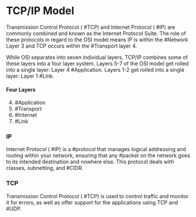 # TCP/IP Model

Transmission Control Protocol ( #TCP) and Internet Protocol ( #IP) are commonly combined and known as the Internet Protocol Suite. The role of these protocols in regard to the OSI model means IP is within the #Network Layer 3 and TCP occurs within the #Transport layer 4.

While OSI separates into seven individual layers, TCP/IP combines some of these layers into a four layer system.  Layers 5-7 of the OSI model get rolled into a single layer: Layer 4 #Application. Layers 1-2 get rolled into a single layer: Layer 1 #Link.

#### Four Layers

4. #Application 
3. #Transport
2.  #Internet
1. #Link 

### IP

Internet Protocol ( #IP) is a #protocol that manages logical addressing and routing within your network, ensuring that any #packet on the network goes to its intended destination and nowhere else. This protocol deals with classes, subnetting, and #CIDR.

### TCP

Transmission Control Protocol ( #TCP) is used to control traffic and monitor it for errors, as well as offer support for the applications using TCP and #UDP.
